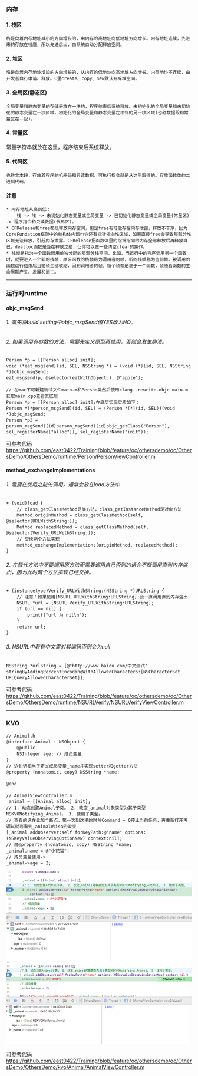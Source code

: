 ### 内存
#### 1. 栈区  
	栈是向着内存地址减小的方向增长的，由内存的高地址向低地址方向增长。内存地址连续，先进来的存放在栈底，所以先进后出，由系统自动分配释放空间。  
#### 2. 堆区  
	堆是向着内存地址增加的方向增长的，从内存的低地址向高地址方向增长。内存地址不连续，由开发者自行申请、释放。C里create、copy、new默认开辟堆空间。
#### 3. 全局区(静态区)  
	全局变量和静态变量的存储是放在一块的，程序结束后系统释放。未初始化的全局变量和未初始化的静态变量在一块区域，初始化的全局变量和静态变量在相邻的另一块区域(也称数据段和常量区在一起)。
#### 4. 常量区  
常量字符串就放在这里，程序结束后系统释放。
#### 5. 代码区  
 	也称文本段，存放着程序的机器码和只读数据，可执行指令就是从这里取得的。存放函数体的二进制代码。  
#### 注意
	* 内存地址从高到低：  
	 	栈 -> 堆 -> 未初始化静态变量或全局变量 -> 已初始化静态变量或全局变量(常量区) -> 程序指令和只读数据(代码区)。
	* CFRelease和free都是释放内存空间，但是free有可能存在内存泄露，释放不干净，因为CoreFundation框架中的结构体内部也许还有指针指向堆区域，如果直接free会导致那部分堆区域无法释放，引起内存泄露。CFRelease把函数体里的指针指向的内存全部释放后再释放自己。dealloc函数是当在释放之前，让你可以做一些清空clear的操作。 
	* 栈帧是指为一个函数调用单独分配的那部分栈空间。比如，当运行中的程序调用另一个函数时，就要进入一个新的栈帧，原来函数的栈帧称为调用者的帧，新的栈帧称为当前帧。被调用的函数运行结束后当前帧全部收缩，回到调用者的帧。每个帧都是基于一个函数，帧随着函数的生命周期产生、发展和消亡。  

---
### 运行时runtime
#### objc_msgSend
###### 1. 需先将build setting中objc_msgSend值YES改为NO。
###### 2. 如果调用有参数的方法，需要先定义原型再使用，否则会发生崩溃。
```
Person *p = [[Person alloc] init];
void (*eat_msgsend)(id, SEL, NSString *) = (void (*)(id, SEL, NSString *))objc_msgSend;
eat_msgsend(p, @selector(eatWithObject:), @"apple");
	
// 在mac下可新建测试文件main.m和Person类然后使用clang -rewrite-objc main.m获取main.cpp查看其底层
Person *p = [[Person alloc] init];在底层实现实质如下：
Person *(*person_msgSend)(id, SEL) = (Person *(*)(id, SEL))(void *)objc_msgSend;
Person *p2 = person_msgSend((id)person_msgSend((id)objc_getClass("Person"), sel_registerName("alloc")), sel_registerName("init"));
```
[可参考代码https://github.com/east0422/Training/blob/feature/oc/othersdemo/oc/OthersDemo/OthersDemo/runtime/Person/PersonViewController.m](https://github.com/east0422/Training/blob/feature/oc/othersdemo/oc/OthersDemo/OthersDemo/runtime/Person/PersonViewController.m)  

#### method_exchangeImplementations 
###### 1. 需要在使用之前先调用，通常会放在load方法中
```
+ (void)load {  
	// class_getClassMethod是类方法，class_getInstanceMethod是对象方法
	Method originMethod = class_getClassMethod(self, @selector(URLWithString:));
	Method replacedMethod = class_getClassMethod(self, @selector(Verify_URLWithString:));
    // 交换两个方法实现
    method_exchangeImplementations(originMethod, replacedMethod);
}  
```
###### 2. 在替代方法中不要调用原方法而需要调用自己否则的话会不断调用直到内存溢出，因为此时两个方法实现已经交换。
```
+ (instancetype)Verify_URLWithString:(NSString *)URLString {
    // 注意：如果使用[NSURL URLWithString:URLString];会一直调用直到内存溢出
    NSURL *url = [NSURL Verify_URLWithString:URLString];
    if (url == nil) {
        printf("url 为 nil\n");
    }
    return url;
}
```
###### 3. NSURL中若有中文需对其编码否则会为null
```
NSString *urlString = [@"http://www.baidu.com/中文测试" stringByAddingPercentEncodingWithAllowedCharacters:[NSCharacterSet URLQueryAllowedCharacterSet]];
```
[可参考代码https://github.com/east0422/Training/blob/feature/oc/othersdemo/oc/OthersDemo/OthersDemo/runtime/NSURLVerify/NSURLVerifyViewController.m](https://github.com/east0422/Training/blob/feature/oc/othersdemo/oc/OthersDemo/OthersDemo/runtime/NSURLVerify/NSURLVerifyViewController.m) 

---  

### KVO  

```
// Animal.h
@interface Animal : NSObject {
    @public
    NSInteger age; // 成员变量
}
// 这句话相当于定义成员变量_name并实现setter和getter方法
@property (nonatomic, copy) NSString *name;

@end

// AnimalViewController.m
_animal = [[Animal alloc] init];
// 1. 动态创建Animal子类。 2. 改变_animal对象类型为其子类型NSKVONotifying_Animal。 3. 使用子类型。
// 查看的话在此加个断点，第一次到这里的时候Command + Q停止当前任务，再重新打开再调试就可看到_animal的isa的改变
[_animal addObserver:self forKeyPath:@"name" options:(NSKeyValueObservingOptionNew) context:nil];
// 由@property (nonatomic, copy) NSString *name;
_animal.name = @"小花猫";
// 成员变量使用->
_animal->age = 2;
```
![images/Animal.png](images/Animal.png "原始类型Animal")
![images/NSKVONotifying_Animal.png](images/NSKVONotifying_Animal.png "子类型NSKVONotifying_Animal")

[可参考代码https://github.com/east0422/Training/blob/feature/oc/othersdemo/oc/OthersDemo/OthersDemo/kvo/Animal/AnimalViewController.m](https://github.com/east0422/Training/blob/feature/oc/othersdemo/oc/OthersDemo/OthersDemo/kvo/Animal/AnimalViewController.m)

